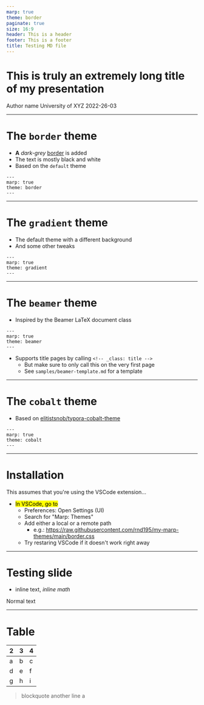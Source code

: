 ```yaml
---
marp: true
theme: border
paginate: true
size: 16:9
header: This is a header
footer: This is a footer
title: Testing MD file
---
```


# This is truly an extremely long title of my presentation

Author name
University of XYZ
2022-26-03

---

# The `border` theme

- **A** *dark-grey* <u>border</u> is added
- The text is mostly black and white
- Based on the `default` theme

```
---
marp: true
theme: border
---
```

---
# The `gradient` theme

- The default theme with a different background
- And some other tweaks

```
---
marp: true
theme: gradient
---
```
---

# The `beamer` theme

- Inspired by the Beamer LaTeX document class

```
---
marp: true
theme: beamer
---
```
- Supports title pages by calling `<!-- _class: title -->`
  - But make sure to only call this on the very first page
  - See `samples/beamer-template.md` for a template

---

# The `cobalt` theme

- Based on [elitistsnob/typora-cobalt-theme](https://github.com/elitistsnob/typora-cobalt-theme)

```
---
marp: true
theme: cobalt
---
```

---

# Installation

This assumes that you're using the VSCode extension...

- <mark>In VSCode, go to</mark>
  - Preferences: Open Settings (UI)
  - Search for "Marp: Themes"
  - Add either a local or a remote path
    - e.g.: https://raw.githubusercontent.com/rnd195/my-marp-themes/main/border.css
  - Try restaring VSCode if it doesn't work right away

---
<!-- _class: tinytext --->
# Testing slide

- inline text, $inline\ math$

Normal text



---

# Table

| 2    | 3    | 4    |
| ---- | ---- | ---- |
| a    | b    | c    |
| d    | e    | f    |
| g    | h    | i    |

> blockquote
> another line
> a
